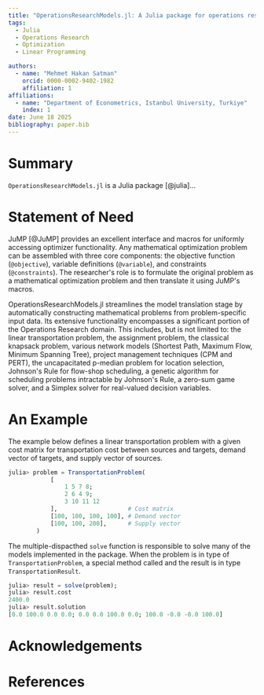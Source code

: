 ```yaml
---
title: "OperationsResearchModels.jl: A Julia package for operations research models"
tags:
  - Julia
  - Operations Research
  - Optimization
  - Linear Programming

authors:
  - name: "Mehmet Hakan Satman"
    orcid: 0000-0002-9402-1982
    affiliation: 1
affiliations:
  - name: "Department of Econometrics, Istanbul University, Turkiye"
    index: 1
date: June 18 2025
bibliography: paper.bib
---
```



# Summary

`OperationsResearchModels.jl` is a Julia package [@julia]...

# Statement of Need

JuMP [@JuMP] provides an excellent interface and macros for uniformly accessing optimizer functionality. Any mathematical optimization problem can be assembled with three core components: the objective function (`@objective`), variable definitions (`@variable`), and constraints (`@constraints`). The researcher's role is to formulate the original problem as a mathematical optimization problem and then translate it using JuMP's macros.

OperationsResearchModels.jl streamlines the model translation stage by automatically constructing mathematical problems from problem-specific input data. Its extensive functionality encompasses a significant portion of the Operations Research domain. This includes, but is not limited to: the linear transportation problem, the assignment problem, the classical knapsack problem, various network models (Shortest Path, Maximum Flow, Minimum Spanning Tree), project management techniques (CPM and PERT), the uncapacitated p-median problem for location selection, Johnson's Rule for flow-shop scheduling, a genetic algorithm for scheduling problems intractable by Johnson's Rule, a zero-sum game solver, and a Simplex solver for real-valued decision variables.

# An Example

The example below defines a linear transportation problem with a given cost matrix 
for transportation cost between sources and targets, demand vector of targets, and 
supply vector of sources. 

```Julia
julia> problem = TransportationProblem(
            [
                1 5 7 8;
                2 6 4 9;
                3 10 11 12
            ],                    # Cost matrix
            [100, 100, 100, 100], # Demand vector
            [100, 100, 200],      # Supply vector
        )
```

The multiple-dispacthed `solve` function is responsible to solve many of the models implemented in the package. When the problem is in type of `TransportationProblem`, a special method called and the result is in type `TransportationResult`.

```Julia
julia> result = solve(problem);
julia> result.cost
2400.0
julia> result.solution
[0.0 100.0 0.0 0.0; 0.0 0.0 100.0 0.0; 100.0 -0.0 -0.0 100.0]
```

# Acknowledgements


# References
